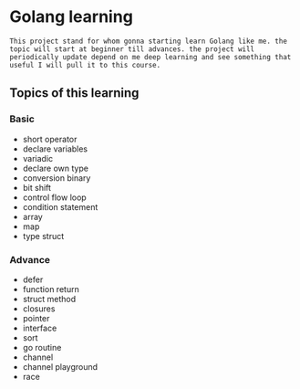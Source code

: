 # Golang learning

    This project stand for whom gonna starting learn Golang like me. the topic will start at beginner till advances. the project will periodically update depend on me deep learning and see something that useful I will pull it to this course.

## Topics of this learning

### Basic
  - short operator
  - declare variables
  - variadic
  - declare own type
  - conversion binary
  - bit shift
  - control flow loop
  - condition statement
  - array
  - map
  - type struct
  
### Advance
  - defer
  - function return
  - struct method
  - closures
  - pointer
  - interface
  - sort
  - go routine
  - channel
  - channel playground
  - race
 
